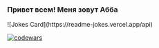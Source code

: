 ### Привет всем! Меня зовут Абба
<!--
**Sn1kel/Sn1kel** is a ✨ _special_ ✨ repository because its `README.md` (this file) appears on your GitHub profile.

Here are some ideas to get you started:

- 🔭 I’m currently working on ...
- 🌱 I’m currently learning ...
- 👯 I’m looking to collaborate on ...
- 🤔 I’m looking for help with ...
- 💬 Ask me about ...
- 📫 How to reach me: ...
- 😄 Pronouns: ...
- ⚡ Fun fact: ...
-->![Jokes Card](https://readme-jokes.vercel.app/api) 
[![codewars](https://www.codewars.com/users/username/badges/large)](https://www.codewars.com/users/XnikoX)
